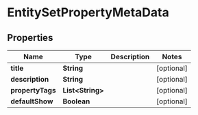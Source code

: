 

# EntitySetPropertyMetaData

## Properties

Name | Type | Description | Notes
------------ | ------------- | ------------- | -------------
**title** | **String** |  |  [optional]
**description** | **String** |  |  [optional]
**propertyTags** | **List&lt;String&gt;** |  |  [optional]
**defaultShow** | **Boolean** |  |  [optional]




